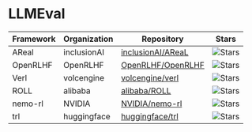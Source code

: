 # LLMEval




| Framework | Organization | Repository                                                    | Stars                                                                        |
| --------- | ------------ | ------------------------------------------------------------- | ---------------------------------------------------------------------------- |
| AReal     | inclusionAI  | [inclusionAI/AReaL](https://github.com/inclusionAI/AReaL)     | ![Stars](https://img.shields.io/github/stars/inclusionAI/AReaL?style=social) |
| OpenRLHF  | OpenRLHF     | [OpenRLHF/OpenRLHF](https://github.com/OpenRLHF/OpenRLHF.git) | ![Stars](https://img.shields.io/github/stars/OpenRLHF/OpenRLHF?style=social) |
| Verl      | volcengine   | [volcengine/verl](https://github.com/volcengine/verl)         | ![Stars](https://img.shields.io/github/stars/volcengine/verl?style=social)   |
| ROLL      | alibaba      | [alibaba/ROLL](https://github.com/alibaba/ROLL.git)           | ![Stars](https://img.shields.io/github/stars/alibaba/ROLL?style=social)      |
| nemo-rl   | NVIDIA       | [NVIDIA/nemo-rl](https://github.com/NVIDIA/nemo-rl.git)       | ![Stars](https://img.shields.io/github/stars/NVIDIA/nemo-rl?style=social)    |
| trl       | huggingface  | [huggingface/trl](https://github.com/huggingface/trl.git)     | ![Stars](https://img.shields.io/github/stars/huggingface/trl?style=social)   |
